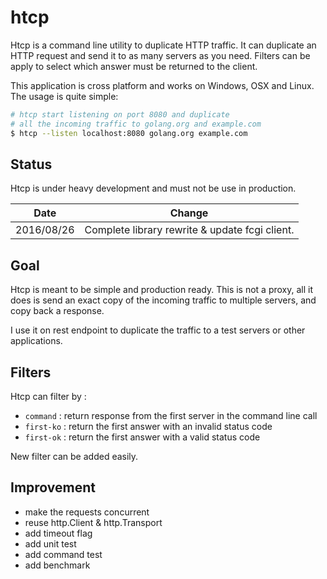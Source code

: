 # htcp
Htcp is a command line utility to duplicate HTTP traffic. It can duplicate an HTTP request
and send it to as many servers as you need. Filters can be apply to select which answer
must be returned to the client.

This application is cross platform and works on Windows, OSX and Linux.
The usage is quite simple:

```bash
# htcp start listening on port 8080 and duplicate
# all the incoming traffic to golang.org and example.com
$ htcp --listen localhost:8080 golang.org example.com
```

## Status
Htcp is under heavy development and must not be use in production.

|    Date    |                     Change                     |
|------------|------------------------------------------------|
| 2016/08/26 | Complete library rewrite & update fcgi client. |


## Goal
Htcp is meant to be simple and production ready. This is not a proxy,
all it does is send an exact copy of the incoming traffic to multiple servers,
and copy back a response.

I use it on rest endpoint to duplicate the traffic to a test servers or other applications.

## Filters
Htcp can filter by :

- `command` : return response from the first server in the command line call
- `first-ko` : return the first answer with an invalid status code
- `first-ok` : return the first answer with a valid status code

New filter can be added easily.

## Improvement
- make the requests concurrent
- reuse http.Client & http.Transport
- add timeout flag
- add unit test
- add command test
- add benchmark
